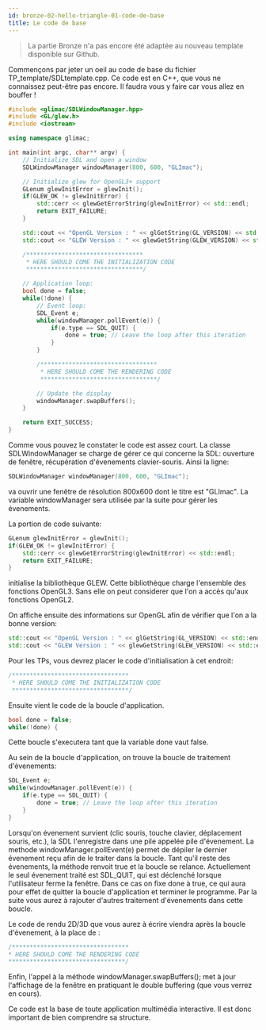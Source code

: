 ```yaml
---
id: bronze-02-hello-triangle-01-code-de-base
title: Le code de base
---
```


> <span class="badge warning"></span> La partie Bronze n'a pas encore été adaptée au nouveau template disponible sur Github.

Commençons par jeter un oeil au code de base du fichier TP_template/SDLtemplate.cpp. Ce code est en C++, que vous ne connaissez peut-être pas encore. Il faudra vous y faire car vous allez en bouffer !

```cpp
#include <glimac/SDLWindowManager.hpp>
#include <GL/glew.h>
#include <iostream>

using namespace glimac;

int main(int argc, char** argv) {
    // Initialize SDL and open a window
    SDLWindowManager windowManager(800, 600, "GLImac");

    // Initialize glew for OpenGL3+ support
    GLenum glewInitError = glewInit();
    if(GLEW_OK != glewInitError) {
        std::cerr << glewGetErrorString(glewInitError) << std::endl;
        return EXIT_FAILURE;
    }

    std::cout << "OpenGL Version : " << glGetString(GL_VERSION) << std::endl;
    std::cout << "GLEW Version : " << glewGetString(GLEW_VERSION) << std::endl;

    /*********************************
     * HERE SHOULD COME THE INITIALIZATION CODE
     *********************************/

    // Application loop:
    bool done = false;
    while(!done) {
        // Event loop:
        SDL_Event e;
        while(windowManager.pollEvent(e)) {
            if(e.type == SDL_QUIT) {
                done = true; // Leave the loop after this iteration
            }
        }

        /*********************************
         * HERE SHOULD COME THE RENDERING CODE
         *********************************/

        // Update the display
        windowManager.swapBuffers();
    }

    return EXIT_SUCCESS;
}
```

Comme vous pouvez le constater le code est assez court. La classe SDLWindowManager se charge de gérer ce qui concerne la SDL: ouverture de fenêtre, récupération d'évenements clavier-souris. Ainsi la ligne:
```cpp
SDLWindowManager windowManager(800, 600, "GLImac");
```

va ouvrir une fenêtre de résolution 800x600 dont le titre est "GLImac". La variable windowManager sera utilisée par la suite pour gérer les évenements.

La portion de code suivante:

```cpp
GLenum glewInitError = glewInit();
if(GLEW_OK != glewInitError) {
    std::cerr << glewGetErrorString(glewInitError) << std::endl;
    return EXIT_FAILURE;
}
```

initialise la bibliothèque GLEW. Cette bibliothèque charge l'ensemble des fonctions OpenGL3. Sans elle on peut considerer que l'on a accès qu'aux fonctions OpenGL2.

On affiche ensuite des informations sur OpenGL afin de vérifier que l'on a la bonne version:

```cpp
std::cout << "OpenGL Version : " << glGetString(GL_VERSION) << std::endl;
std::cout << "GLEW Version : " << glewGetString(GLEW_VERSION) << std::endl;
```

Pour les TPs, vous devrez placer le code d'initialisation à cet endroit:

```cpp
/*********************************
 * HERE SHOULD COME THE INITIALIZATION CODE
 *********************************/
```

Ensuite vient le code de la boucle d'application.

```cpp
bool done = false;
while(!done) {
```

Cette boucle s'executera tant que la variable done vaut false.

Au sein de la boucle d'application, on trouve la boucle de traitement d'évenements:

```cpp
SDL_Event e;
while(windowManager.pollEvent(e)) {
    if(e.type == SDL_QUIT) {
        done = true; // Leave the loop after this iteration
    }
}
```

Lorsqu'on évenement survient (clic souris, touche clavier, déplacement souris, etc.), la SDL l'enregistre dans une pile appelée pile d'évenement. La methode windowManager.pollEvent(e) permet de dépiler le dernier évenement reçu afin de le traiter dans la boucle. Tant qu'il reste des évenements, la méthode renvoit true et la boucle se relance.
Actuellement le seul évenement traité est SDL_QUIT, qui est déclenché lorsque l'utilisateur ferme la fenêtre. Dans ce cas on fixe done à true, ce qui aura pour effet de quitter la boucle d'application et terminer le programme. Par la suite vous aurez à rajouter d'autres traitement d'évenements dans cette boucle.

Le code de rendu 2D/3D que vous aurez à écrire viendra après la boucle d'évenement, à la place de :

```cpp
/*********************************
* HERE SHOULD COME THE RENDERING CODE
*********************************/
```

Enfin, l'appel à la méthode windowManager.swapBuffers(); met à jour l'affichage de la fenêtre en pratiquant le double buffering (que vous verrez en cours).

Ce code est la base de toute application multimédia interactive. Il est donc important de bien comprendre sa structure.